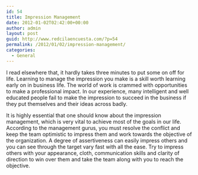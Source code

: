 ```yaml
---
id: 54
title: Impression Management
date: 2012-01-02T02:42:00+00:00
author: admin
layout: post
guid: http://www.redcilaencuesta.com/?p=54
permalink: /2012/01/02/impression-management/
categories:
  - General
---
```

I read elsewhere that, it hardly takes three minutes to put some on off for life. Learning to manage the impression you make is a skill worth learning early on in business life. The world of work is crammed with opportunities to make a professional impact. In our experience, many intelligent and well educated people fail to make the impression to succeed in the business if they put themselves and their ideas across badly. 

It is highly essential that one should know about the impression management, which is very vital to achieve most of the goals in our life. According to the management gurus, you must resolve the conflict and keep the team optimistic to impress them and work towards the objective of the organization. A degree of assertiveness can easily impress others and you can see through the target vary fast with all the ease. Try to impress others with your appearance, cloth, communication skills and clarity of direction to win over them and take the team along with you to reach the objective.